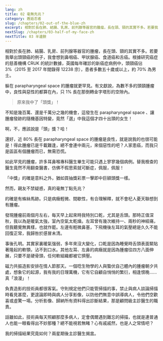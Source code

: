 ```yaml
---
lang: zh
title: 02 毫無先兆？
category: 邂逅忍者
slug: /chapters/02-out-of-the-blue-zh
excerpt: 相對於長在肺、結腸、乳房、前列腺等器官的腫瘤，長在頭、頸的其實不多。若要我舉出頭頸癌的例子，我會想到鼻咽癌、甲狀腺癌、食道癌和舌癌。
nextSlug: /chapters/03-half-of-my-face-zh
nextTitle: 03 半邊臉
---
```


<p class="cn">相對於長在肺、結腸、乳房、前列腺等器官的腫瘤，長在頭、頸的其實不多。若要我舉出頭頸癌的例子，我會想到鼻咽癌、甲狀腺癌、食道癌和舌癌。根據研究癌症的慈善機構 CRUK 的統計數據，英國每年確診的新癌症病例中，頭頸癌佔 3%（2015 至 2017 年間錄得 12238 宗），患者多數五十歲或以上，約 70% 為男士。

<p class="cn">躲在 parapharyngeal space 的腫瘤就更罕見。有文獻說，為數不多的頭頸腫瘤中，良性與惡性的都算在內，只 1% 長在那倒轉金字塔形的空隙內。

<blockquote class="cn">原來我中了「頭獎」！</blockquote>

<p class="cn">不知是幾百萬、還是千萬分之幾的機會，這發生在 parapharyngeal space 、讓腫瘤發跡的隨機基因特變，竟然「選」中我這個才四十出頭的女生！

<p class="cn">啊，不，應該說是「頭」獎？哈！

<p class="cn">還好，近 80% 長在 parapharyngeal space 的腫瘤是良性，就是說我的也很可能是！得此腫瘤已是千載難逢，總不會連中兩元，來個惡性的吧？人家患癌，而我只是區區有個腫瘤而已，無需恐慌。

<p class="cn">如此罕見的腫瘤，許多耳鼻喉專科醫生畢生可能只遇上寥寥幾個病例。替我檢查的醫生竟然不用翻查醫書，仿佛不假思索就可斷症，佩服，佩服！

<p class="cn">「中獎」的確是意料之外，猶如買抽獎彩票一擊即中巨額頭獎一樣。

<p class="cn">然而，親友不禁疑惑，真的毫無丁點先兆？

<p class="cn">的確是有蛛絲馬跡。只是病癥輕微、間歇性，有合理解釋，就不會杞人憂天聯想到有腫瘤。

<p class="cn">發現腫瘤前兩個月左右，每天早上起來時我特別口乾，尤其是舌頭。那時正值深秋，我以為是暖氣太強，室內空氣太乾燥。左耳曾有幾次維持一、兩秒的神經痛，但我聽覺無異樣，也就作罷。左邊有輕微鼻塞，下飛機後左耳的氣壓總是久久不能回復正常，我歸咎於感冒未清。

<p class="cn">事後孔明。其實家裏暖氣强弱，多年來沒大變化，口乾是因為睡覺時舌頭表面緊貼著隆起的軟顎，沾不到口水。其他左耳、左鼻的病癥就是因為腫瘤往四方八面伸展，只要不是硬骨頭，任何軟組織都被它擠壓。

<p class="cn">磁力共振造影安排在情人節那天。一個唸生物學的人與蟄伏自己體內的腫瘤朝夕共處，想象它的起源，我有我的日理萬機，它有它自顧自悄悄的繁衍，相逢恨晚......真「浪漫」！

<p class="cn">負責造影的技術員都很客氣。守則規定他們只能管掃描的事，禁止與病人談論掃描時看見甚麼，更遑論即時與病人分享影像，以防他們無意中誤導病人，令他們空歡喜或虛驚一場。分析影像、歸納所有資料得出診斷結果，那是顧問級主診醫生的職責。

<p class="cn">話雖如此，技術員每天照顧那麼多病人，定會偶爾遇到難忘的掃描，也就是連普通人也能一眼看得出不妙那種？總不能視若無睹？心有戚戚然，也是人之常情吧？

<p class="cn">我的掃描結果究竟如何？兩星期後主診醫生揭盅。